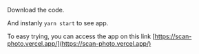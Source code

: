 Download the code.

And instanly `yarn start` to see app.

To easy trying, you can access the app on this link [https://scan-photo.vercel.app/](https://scan-photo.vercel.app/)
